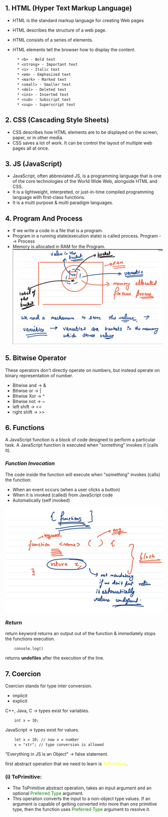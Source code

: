 ## 1. HTML (Hyper Text Markup Language)

* HTML is the standard markup language for creating Web pages
* HTML describes the structure of a web page.
* HTML consists of a series of elements.
* HTML elements tell the browser how to display the content.

        * <b> - Bold text
        * <strong> - Important text
        * <i> - Italic text
        * <em> - Emphasized text
        * <mark> - Marked text
        * <small> - Smaller text
        * <del> - Deleted text
        * <ins> - Inserted text
        * <sub> - Subscript text
        * <sup> - Superscript text

## 2. CSS (Cascading Style Sheets)

* CSS describes how HTML elements are to be displayed on the screen, paper, or in other media.
* CSS saves a lot of work. It can be control the layout of multiple web pages all at once.

## 3. JS (JavaScript)

* JavaScript, often abbreviated JS, is a programming language that is one of the core technologies of the World Wide Web, alongside HTML and CSS.
* It is a lightweight, interpreted, or just-in-time compiled programming language with first-class functions.
* It is a multi purpose & multi paradigm languages.

## 4. Program And Process

* If we write a code in a file that is a program.
* Program in a running state(execution state) is called process.
        Program --> Process 
* Memory is allocated in RAM for the Program.
![Variables](./1.Basics/Images/variables.png)

## 5. Bitwise Operator

These operators don't directly operate on numbers, but instead operate on binary representation of number.

* Bitwise and -> &
* Bitwise or -> |
* Bitwise Xor -> ^
* Bitwise not -> ~
* left shift -> <<
* right shift -> >>

## 6. Functions

A JavaScript function is a block of code designed to perform a particular task. A JavaScript function is executed when "something" invokes it (calls it).

### <em>Function Invocation</em>

The code inside the function will execute when "something" invokes (calls) the function:

* When an event occurs (when a user clicks a button)
* When it is invoked (called) from JavaScript code
* Automatically (self invoked)

![Variables](./1.Basics/Images/functions.png)

### <em>Return</em>

return keyword returns an output out of the function & immediately stops the functions execution.

        console.log()

returns <b>undefiles</b> after the execution of the line.

## 7. Coercion

Coercion stands for type inter conversion.
- implicit
- explicit

C++, Java, C -> types exist for variables.
        
        int x = 10;

JavaScript -> types exist for values.

        let x = 10; // now x = number
        x = "str"; // type conversion is allowed

"Everything in JS is an Object" -> false statement.

first abstract operation that we need to learn is <font color="yellow">ToPrimitive</font>.

### (i) ToPrimitive:

* The ToPrimitive abstract operation, takes an input argument and an optional <span style="color:green">Preferred Type</span> argument.
* This operation converts the input to a non-object type values. If an argument is capable of getting converted into more than one primitive type, then the function uses <span style="color:green">Preferred Type</span> argument to resolve it.
